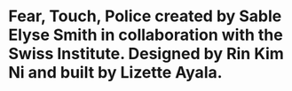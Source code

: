 # Fear, Touch, Police created by Sable Elyse Smith in collaboration with the Swiss Institute. Designed by Rin Kim Ni and built by Lizette Ayala.
